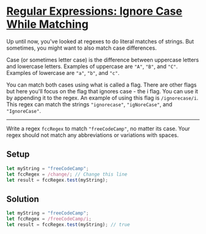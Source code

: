 # [Regular Expressions: Ignore Case While Matching](https://learn.freecodecamp.org/javascript-algorithms-and-data-structures/regular-expressions/ignore-case-while-matching)

Up until now, you've looked at regexes to do literal matches of strings. But sometimes, you might want to also match case differences.

Case (or sometimes letter case) is the difference between uppercase letters and lowercase letters. Examples of uppercase are `"A"`, `"B"`, and `"C"`. Examples of lowercase are `"a"`, `"b"`, and `"c"`.

You can match both cases using what is called a flag. There are other flags but here you'll focus on the flag that ignores case - the i flag. You can use it by appending it to the regex. An example of using this flag is `/ignorecase/i`. This regex can match the strings `"ignorecase"`, `"igNoreCase"`, and `"IgnoreCase"`.

---

Write a regex `fccRegex` to match `"freeCodeCamp"`, no matter its case. Your regex should not match any abbreviations or variations with spaces.

## Setup
```js
let myString = "freeCodeCamp";
let fccRegex = /change/; // Change this line
let result = fccRegex.test(myString);
```

## Solution
```js
let myString = "freeCodeCamp";
let fccRegex = /freeCodeCamp/i;
let result = fccRegex.test(myString); // true
```